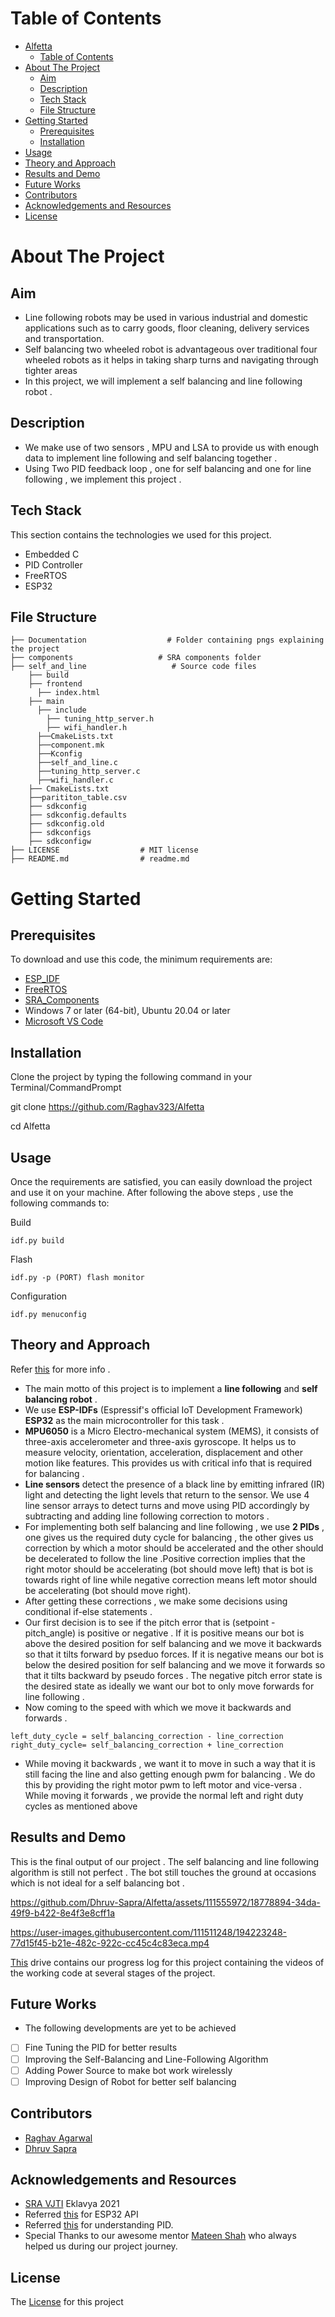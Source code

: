 # Table of Contents

- [Alfetta](#sketch-2-paint)
  - [Table of Contents](#table-of-contents)
- [About The Project](#about-the-project)
  - [Aim](#aim)
  - [Description](#description)
  - [Tech Stack](#tech-stack)
  - [File Structure](#file-structure)
- [Getting Started](#getting-started)
  - [Prerequisites](#prerequisites)
  - [Installation](#installation)
- [Usage](#usage)
- [Theory and Approach](#theory-and-approach)
- [Results and Demo](#results-and-demo)
- [Future Works](#future-works)
- [Contributors](#contributors)
- [Acknowledgements and Resources](#acknowledgements-and-resources)
- [License](#license)

# About The Project
<!-- Aim -->
## Aim
* Line following robots may be used in various industrial and domestic applications such as to carry goods, floor cleaning, delivery services and transportation.
* Self balancing two wheeled robot is advantageous over traditional four wheeled robots as it helps in taking sharp turns and navigating through tighter areas
* In this project, we will implement a self balancing and line following robot . 

## Description
* We make use of two sensors , MPU and LSA to provide us with enough data to implement line following and self balancing together . 
* Using Two PID feedback loop , one for self balancing and one for line following , we implement this project . 

## Tech Stack
This section contains the technologies we used for this project.
* Embedded C 
* PID Controller 
* FreeRTOS
* ESP32 


## File Structure 
    ├── Documentation                  # Folder containing pngs explaining the project 
    ├── components                   # SRA components folder         
    ├── self_and_line                   # Source code files
        ├── build
        ├── frontend
          ├── index.html
        ├── main 
          ├── include 
            ├── tuning_http_server.h
            ├── wifi_handler.h
          ├──CmakeLists.txt
          ├──component.mk
          ├──Kconfig
          ├──self_and_line.c
          ├──tuning_http_server.c
          ├──wifi_handler.c
        ├── CmakeLists.txt
        ├──parititon_table.csv
        ├── sdkconfig
        ├── sdkconfig.defaults
        ├── sdkconfig.old
        ├── sdkconfigs
        ├── sdkconfigw  
    ├── LICENSE                  # MIT license
    ├── README.md                # readme.md
# Getting Started 

## Prerequisites
To download and use this code, the minimum requirements are:

* [ESP_IDF](https://github.com/espressif/esp-idf)
* [FreeRTOS](https://www.freertos.org/a00104.html)
* [SRA_Components](https://github.com/SRA-VJTI/Wall-E/tree/master/components)
* Windows 7 or later (64-bit), Ubuntu 20.04 or later
* [Microsoft VS Code](https://code.visualstudio.com/download)

## Installation
Clone the project by typing the following command in your Terminal/CommandPrompt

git clone https://github.com/Raghav323/Alfetta 

cd Alfetta

## Usage
Once the requirements are satisfied, you can easily download the project and use it on your machine.
After following the above steps , use the following commands to:

Build
```
idf.py build
```
Flash
```
idf.py -p (PORT) flash monitor
```
Configuration

```
idf.py menuconfig
```

## Theory and Approach
Refer [this](/NOTES/) for more info . 
* The main motto of this project is to implement a **line following** and **self balancing robot** . 
* We use **ESP-IDFs** (Espressif's official IoT Development Framework) **ESP32** as the main microcontroller for this task . 
* **MPU6050** is a Micro Electro-mechanical system (MEMS), it consists of three-axis accelerometer and three-axis gyroscope. It helps us to measure velocity, orientation, acceleration, displacement and other motion like features. This provides us with critical info that is required for balancing .
* **Line sensors** detect the presence of a black line by emitting infrared (IR) light and detecting the light levels that return to the sensor. We use 4 line sensor arrays to detect turns and move using PID accordingly by subtracting and adding line following correction to motors . 
* For implementing both self balancing and line following , we use **2 PIDs** , one gives us the required duty cycle for balancing , the other gives us correction by which a motor should be accelerated and the other should be decelerated to follow the line .Positive correction implies that the right motor should be accelerating (bot should move left) that is bot is towards right of line while negative correction means left motor should be accelerating (bot should move right). 
* After getting these corrections , we make some decisions using conditional if-else statements . 
* Our first decision is to see if the pitch error that is (setpoint - pitch_angle) is positive or negative . If it is positive means our bot is above the desired position for self balancing and we move it backwards so that it tilts forward by pseduo forces. If it is negative means our bot is below the desired position for self balancing and we move it forwards so that it tilts backward by pseudo forces . The negative pitch error state is the desired state as ideally we want our bot to only move forwards for line following . 
* Now coming to the speed with which we move it backwards and forwards . 

```
left_duty_cycle = self_balancing_correction - line_correction 
right_duty_cycle= self_balancing_correction + line_correction
```

* While moving it backwards , we want it to move in such a way that it is still facing the line and also getting enough pwm for balancing . We do this by providing the right motor pwm to left motor and vice-versa . While moving it forwards , we provide the normal left and right duty cycles as mentioned above 

## Results and Demo
This is the final output of our project . The self balancing and line following algorithm is still not perfect . The bot still touches the ground at occasions which is not ideal for a self balancing bot . 

https://github.com/Dhruv-Sapra/Alfetta/assets/111555972/18778894-34da-49f9-b422-8e4f3e8cff1a

https://user-images.githubusercontent.com/111511248/194223248-77d15f45-b21e-482c-922c-cc45c4c83eca.mp4


[This](https://drive.google.com/drive/folders/1Nv4fsep2QUW2RsTWzTHC5Mxa_L0N7mw3) drive contains our progress log for this project containing the videos of the working code at several stages of the project.

## Future Works
* The following developments are yet to be achieved
- [ ] Fine Tuning the PID for better results 
- [ ] Improving the Self-Balancing and Line-Following Algorithm 
- [ ] Adding Power Source to make bot work wirelessly
- [ ] Improving Design of Robot for better self balancing

## Contributors 

* [Raghav Agarwal](https://github.com/Raghav323)
* [Dhruv Sapra](https://github.com/DhruvSapra)

## Acknowledgements and Resources
* [SRA VJTI](https://www.sravjti.in/) Eklavya 2021  
* Referred [this](https://docs.espressif.com/projects/esp-idf/en/latest/esp32/get-started/) for ESP32 API
* Referred [this](https://www.google.com/search?channel=fs&client=ubuntu&q=PID+without+a+PHD) for understanding PID.
* Special Thanks to our awesome mentor [Mateen Shah](https://github.com/Jamm02) who always helped us during our project journey.

## License
The [License](/LICENSE) for this project
